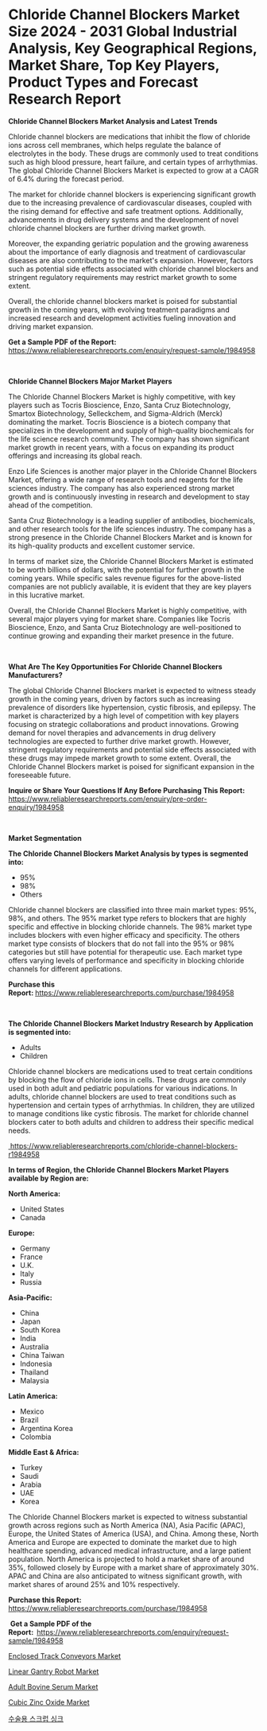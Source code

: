 <p><h1>Chloride Channel Blockers Market Size 2024 - 2031 Global Industrial Analysis, Key Geographical Regions, Market Share, Top Key Players, Product Types and Forecast Research Report</h1></p><p><strong>Chloride Channel Blockers Market Analysis and Latest Trends</strong></p>
<p><p>Chloride channel blockers are medications that inhibit the flow of chloride ions across cell membranes, which helps regulate the balance of electrolytes in the body. These drugs are commonly used to treat conditions such as high blood pressure, heart failure, and certain types of arrhythmias. The global Chloride Channel Blockers Market is expected to grow at a CAGR of 6.4% during the forecast period.</p><p>The market for chloride channel blockers is experiencing significant growth due to the increasing prevalence of cardiovascular diseases, coupled with the rising demand for effective and safe treatment options. Additionally, advancements in drug delivery systems and the development of novel chloride channel blockers are further driving market growth.</p><p>Moreover, the expanding geriatric population and the growing awareness about the importance of early diagnosis and treatment of cardiovascular diseases are also contributing to the market's expansion. However, factors such as potential side effects associated with chloride channel blockers and stringent regulatory requirements may restrict market growth to some extent.</p><p>Overall, the chloride channel blockers market is poised for substantial growth in the coming years, with evolving treatment paradigms and increased research and development activities fueling innovation and driving market expansion.</p></p>
<p><strong>Get a Sample PDF of the Report:&nbsp;</strong> <a href="https://www.reliableresearchreports.com/enquiry/request-sample/1984958">https://www.reliableresearchreports.com/enquiry/request-sample/1984958</a></p>
<p>&nbsp;</p>
<p><strong>Chloride Channel Blockers Major Market Players</strong></p>
<p><p>The Chloride Channel Blockers Market is highly competitive, with key players such as Tocris Bioscience, Enzo, Santa Cruz Biotechnology, Smartox Biotechnology, Selleckchem, and Sigma-Aldrich (Merck) dominating the market. Tocris Bioscience is a biotech company that specializes in the development and supply of high-quality biochemicals for the life science research community. The company has shown significant market growth in recent years, with a focus on expanding its product offerings and increasing its global reach.</p><p>Enzo Life Sciences is another major player in the Chloride Channel Blockers Market, offering a wide range of research tools and reagents for the life sciences industry. The company has also experienced strong market growth and is continuously investing in research and development to stay ahead of the competition.</p><p>Santa Cruz Biotechnology is a leading supplier of antibodies, biochemicals, and other research tools for the life sciences industry. The company has a strong presence in the Chloride Channel Blockers Market and is known for its high-quality products and excellent customer service.</p><p>In terms of market size, the Chloride Channel Blockers Market is estimated to be worth billions of dollars, with the potential for further growth in the coming years. While specific sales revenue figures for the above-listed companies are not publicly available, it is evident that they are key players in this lucrative market.</p><p>Overall, the Chloride Channel Blockers Market is highly competitive, with several major players vying for market share. Companies like Tocris Bioscience, Enzo, and Santa Cruz Biotechnology are well-positioned to continue growing and expanding their market presence in the future.</p></p>
<p>&nbsp;</p>
<p><strong>What Are The Key Opportunities For Chloride Channel Blockers Manufacturers?</strong></p>
<p><p>The global Chloride Channel Blockers market is expected to witness steady growth in the coming years, driven by factors such as increasing prevalence of disorders like hypertension, cystic fibrosis, and epilepsy. The market is characterized by a high level of competition with key players focusing on strategic collaborations and product innovations. Growing demand for novel therapies and advancements in drug delivery technologies are expected to further drive market growth. However, stringent regulatory requirements and potential side effects associated with these drugs may impede market growth to some extent. Overall, the Chloride Channel Blockers market is poised for significant expansion in the foreseeable future.</p></p>
<p><strong>Inquire or Share Your Questions If Any Before Purchasing This Report:</strong> <a href="https://www.reliableresearchreports.com/enquiry/pre-order-enquiry/1984958">https://www.reliableresearchreports.com/enquiry/pre-order-enquiry/1984958</a></p>
<p>&nbsp;</p>
<p><strong>Market Segmentation</strong></p>
<p><strong>The Chloride Channel Blockers Market Analysis by types is segmented into:</strong></p>
<p><ul><li>95%</li><li>98%</li><li>Others</li></ul></p>
<p><p>Chloride channel blockers are classified into three main market types: 95%, 98%, and others. The 95% market type refers to blockers that are highly specific and effective in blocking chloride channels. The 98% market type includes blockers with even higher efficacy and specificity. The others market type consists of blockers that do not fall into the 95% or 98% categories but still have potential for therapeutic use. Each market type offers varying levels of performance and specificity in blocking chloride channels for different applications.</p></p>
<p><strong>Purchase this Report:&nbsp;</strong><a href="https://www.reliableresearchreports.com/purchase/1984958">https://www.reliableresearchreports.com/purchase/1984958</a></p>
<p>&nbsp;</p>
<p><strong>The Chloride Channel Blockers Market Industry Research by Application is segmented into:</strong></p>
<p><ul><li>Adults</li><li>Children</li></ul></p>
<p><p>Chloride channel blockers are medications used to treat certain conditions by blocking the flow of chloride ions in cells. These drugs are commonly used in both adult and pediatric populations for various indications. In adults, chloride channel blockers are used to treat conditions such as hypertension and certain types of arrhythmias. In children, they are utilized to manage conditions like cystic fibrosis. The market for chloride channel blockers cater to both adults and children to address their specific medical needs.</p></p>
<p><a href="https://www.reliableresearchreports.com/chloride-channel-blockers-r1984958">&nbsp;https://www.reliableresearchreports.com/chloride-channel-blockers-r1984958</a></p>
<p><strong>In terms of Region, the Chloride Channel Blockers Market Players available by Region are:</strong></p>
<p>
    <p> <strong> North America: </strong>
        <ul>
            <li>United States</li>
            <li>Canada</li>
        </ul>
        </p> 
    <p> <strong> Europe: </strong>
        <ul>
            <li>Germany</li>
            <li>France</li>
            <li>U.K.</li>
            <li>Italy</li>
            <li>Russia</li>
        </ul>
        </p> 
    <p> <strong> Asia-Pacific: </strong>
        <ul>
            <li>China</li>
            <li>Japan</li>
            <li>South Korea</li>
            <li>India</li>
            <li>Australia</li>
            <li>China Taiwan</li>
            <li>Indonesia</li>
            <li>Thailand</li>
            <li>Malaysia</li>
        </ul>
        </p> 
    <p> <strong> Latin America: </strong>
        <ul>
            <li>Mexico</li>
            <li>Brazil</li>
            <li>Argentina Korea</li>
            <li>Colombia</li>
        </ul>
        </p> 
    <p> <strong> Middle East & Africa: </strong>
        <ul>
            <li>Turkey</li>
            <li>Saudi</li>
            <li>Arabia</li>
            <li>UAE</li>
            <li>Korea</li>
        </ul>
    </p>
    </p>
<p><p>The Chloride Channel Blockers market is expected to witness substantial growth across regions such as North America (NA), Asia Pacific (APAC), Europe, the United States of America (USA), and China. Among these, North America and Europe are expected to dominate the market due to high healthcare spending, advanced medical infrastructure, and a large patient population. North America is projected to hold a market share of around 35%, followed closely by Europe with a market share of approximately 30%. APAC and China are also anticipated to witness significant growth, with market shares of around 25% and 10% respectively.</p></p>
<p><strong>Purchase this Report: </strong><a href="https://www.reliableresearchreports.com/purchase/1984958">https://www.reliableresearchreports.com/purchase/1984958</a></p>
<p>&nbsp;<strong>Get a Sample PDF of the Report:&nbsp;&nbsp;</strong><a href="https://www.reliableresearchreports.com/enquiry/request-sample/1984958">https://www.reliableresearchreports.com/enquiry/request-sample/1984958</a></p>
<p><strong></strong></p>
<p><p><a href="https://www.linkedin.com/pulse/enclosed-track-conveyors-market-report-reveals-latest-trends-trotc">Enclosed Track Conveyors Market</a></p><p><a href="https://www.linkedin.com/pulse/linear-gantry-robot-market-comprehensive-assessment-type-vqkvc">Linear Gantry Robot Market</a></p><p><a href="https://github.com/kosella/Market-Research-Report-List-3/blob/main/adult-bovine-serum-market.md">Adult Bovine Serum Market</a></p><p><a href="https://issuu.com/reportprime-2/docs/cubic-zinc-oxide-market-size-2030.pptx">Cubic Zinc Oxide Market</a></p><p><a href="https://medium.com/@rickymetzdvm/%EC%88%98%EC%88%A0-%EC%84%B8%EC%A0%95%EC%8B%B1%ED%81%AC-%EC%8B%9C%EC%9E%A5-%EB%B3%B4%EA%B3%A0%EC%84%9C%EB%8A%94-%EC%9D%B4-%EC%8B%9C%EC%9E%A5%EC%9D%98-%EC%B5%9C%EC%8B%A0-%ED%8A%B8%EB%A0%8C%EB%93%9C%EC%99%80-%EC%84%B1%EC%9E%A5-%EA%B8%B0%ED%9A%8C%EB%A5%BC-%EB%B0%9D%ED%98%80-%EC%A4%8D%EB%8B%88%EB%8B%A4-0bfd36169b10">수술용 스크럽 싱크</a></p></p>